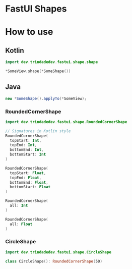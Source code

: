 # FastUI Shapes

# How to use
## Kotlin

``` kotlin
import dev.trindadedev.fastui.shape.shape

*SomeView.shape(*SomeShape())

```

## Java
```java
new *SomeShape().applyTo(*SomeView);
```

### RoundedCornerShape

``` kotlin
import dev.trindadedev.fastui.shape.RoundedCornerShape

// Signatures in Kotlin style
RoundedCornerShape(
  topStart: Int,
  topEnd: Int,
  bottomEnd: Int,
  bottomStart: Int
)

RoundedCornerShape(
  topStart: Float,
  topEnd: Float,
  bottomEnd: Float,
  bottomStart: Float
)

RoundedCornerShape(
  all: Int
)

RoundedCornerShape(
  all: Float
)
```

### CircleShape
``` kotlin
import dev.trindadedev.fastui.shape.CircleShape

class CircleShape(): RoundedCornerShape(50)

```